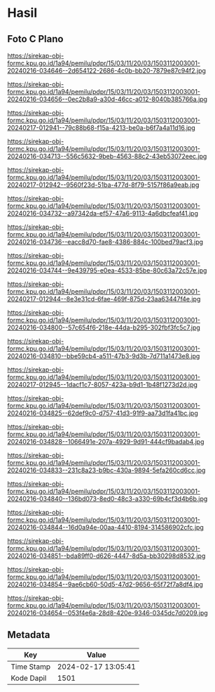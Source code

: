 # Hasil

## Foto C Plano

https://sirekap-obj-formc.kpu.go.id/1a94/pemilu/pdpr/15/03/11/20/03/1503112003001-20240216-034646--2d654122-2686-4c0b-bb20-7879e87c94f2.jpg

https://sirekap-obj-formc.kpu.go.id/1a94/pemilu/pdpr/15/03/11/20/03/1503112003001-20240216-034656--0ec2b8a9-a30d-46cc-a012-8040b385766a.jpg

https://sirekap-obj-formc.kpu.go.id/1a94/pemilu/pdpr/15/03/11/20/03/1503112003001-20240217-012941--79c88b68-f15a-4213-be0a-b6f7a4a11d16.jpg

https://sirekap-obj-formc.kpu.go.id/1a94/pemilu/pdpr/15/03/11/20/03/1503112003001-20240216-034713--556c5632-9beb-4563-88c2-43eb53072eec.jpg

https://sirekap-obj-formc.kpu.go.id/1a94/pemilu/pdpr/15/03/11/20/03/1503112003001-20240217-012942--9560f23d-51ba-477d-8f79-5157f86a9eab.jpg

https://sirekap-obj-formc.kpu.go.id/1a94/pemilu/pdpr/15/03/11/20/03/1503112003001-20240216-034732--a97342da-ef57-47a6-9113-4a6dbcfeaf41.jpg

https://sirekap-obj-formc.kpu.go.id/1a94/pemilu/pdpr/15/03/11/20/03/1503112003001-20240216-034736--eacc8d70-fae8-4386-884c-100bed79acf3.jpg

https://sirekap-obj-formc.kpu.go.id/1a94/pemilu/pdpr/15/03/11/20/03/1503112003001-20240216-034744--9e439795-e0ea-4533-85be-80c63a72c57e.jpg

https://sirekap-obj-formc.kpu.go.id/1a94/pemilu/pdpr/15/03/11/20/03/1503112003001-20240217-012944--8e3e31cd-6fae-469f-875d-23aa63447f4e.jpg

https://sirekap-obj-formc.kpu.go.id/1a94/pemilu/pdpr/15/03/11/20/03/1503112003001-20240216-034800--57c654f6-218e-44da-b295-302fbf3fc5c7.jpg

https://sirekap-obj-formc.kpu.go.id/1a94/pemilu/pdpr/15/03/11/20/03/1503112003001-20240216-034810--bbe59cb4-a511-47b3-9d3b-7d711a1473e8.jpg

https://sirekap-obj-formc.kpu.go.id/1a94/pemilu/pdpr/15/03/11/20/03/1503112003001-20240217-012945--1dacf1c7-8057-423a-b9d1-1b48f1273d2d.jpg

https://sirekap-obj-formc.kpu.go.id/1a94/pemilu/pdpr/15/03/11/20/03/1503112003001-20240216-034825--62def9c0-d757-41d3-91f9-aa73d1fa41bc.jpg

https://sirekap-obj-formc.kpu.go.id/1a94/pemilu/pdpr/15/03/11/20/03/1503112003001-20240216-034828--1066491e-207a-4929-9d91-444cf9badab4.jpg

https://sirekap-obj-formc.kpu.go.id/1a94/pemilu/pdpr/15/03/11/20/03/1503112003001-20240216-034833--231c8a23-b9bc-430a-9894-5efa260cd6cc.jpg

https://sirekap-obj-formc.kpu.go.id/1a94/pemilu/pdpr/15/03/11/20/03/1503112003001-20240216-034840--136bd073-8ed0-48c3-a330-69b4cf3d4b6b.jpg

https://sirekap-obj-formc.kpu.go.id/1a94/pemilu/pdpr/15/03/11/20/03/1503112003001-20240216-034844--16d0a94e-00aa-4410-8194-314586902cfc.jpg

https://sirekap-obj-formc.kpu.go.id/1a94/pemilu/pdpr/15/03/11/20/03/1503112003001-20240216-034851--bda89ff0-d626-4447-8d5a-bb30298d8532.jpg

https://sirekap-obj-formc.kpu.go.id/1a94/pemilu/pdpr/15/03/11/20/03/1503112003001-20240216-034854--9ae6cb60-50d5-47d2-9656-65f72f7a8df4.jpg

https://sirekap-obj-formc.kpu.go.id/1a94/pemilu/pdpr/15/03/11/20/03/1503112003001-20240216-034654--053f4e6a-28d8-420e-9346-0345dc7d0209.jpg


## Metadata

| Key        | Value               |
| ---------- | ------------------- |
| Time Stamp | 2024-02-17 13:05:41 |
| Kode Dapil | 1501                |



